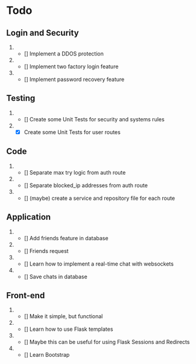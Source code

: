 # Todo

## Login and Security
1. - [] Implement a DDOS protection
2. - [] Implement two factory login feature
3. - [] Implement password recovery feature

## Testing
1. - [] Create some Unit Tests for security and systems rules
2. - [x] Create some Unit Tests for user routes

## Code
1. - [] Separate max try logic from auth route
2. - [] Separate blocked_ip addresses from auth route
3. - [] (maybe) create a service and repository file for each route

## Application 
1. - [] Add friends feature in database
2. - [] Friends request
3. - [] Learn how to implement a real-time chat with websockets
4. - [] Save chats in database

## Front-end
1. - [] Make it simple, but functional
2. - [] Learn how to use Flask templates
3. - [] Maybe this can be useful for using Flask Sessions and Redirects
4. - [] Learn Bootstrap
